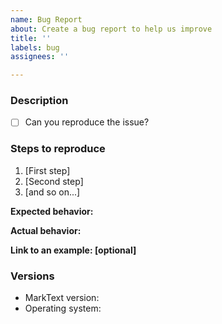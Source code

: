 ```yaml
---
name: Bug Report
about: Create a bug report to help us improve
title: ''
labels: bug
assignees: ''

---
```


<!--
  - Please search for issues that matches the one you want to file and use the thumbs up emoji.
  - Please make sure your application version is up to date.
-->

### Description

<!-- Description of the bug -->

- [ ] Can you reproduce the issue? <!-- no: `[ ]` or yes: `[x]` -->

### Steps to reproduce

<!-- Steps how the issue occurred. -->

1. [First step]
2. [Second step]
3. [and so on...]

**Expected behavior:**

<!-- What you expected to happen -->

**Actual behavior:**

<!-- What actually happened -->

**Link to an example: [optional]**

<!-- If you're reporting a bug that's not reproducible, or it's hard to description, please paste a screenshot of reproducing this issue - gif format is appropriate -->

### Versions

- MarkText version:
- Operating system:
